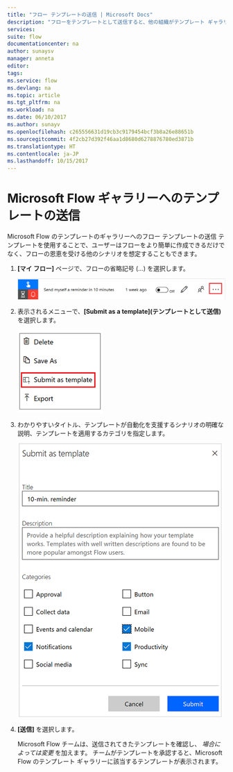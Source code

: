 ```yaml
---
title: "フロー テンプレートの送信 | Microsoft Docs"
description: "フローをテンプレートとして送信すると、他の組織がテンプレート ギャラリー内でそのフローを見つけ、使用することができるようになります。"
services: 
suite: flow
documentationcenter: na
author: sunaysv
manager: anneta
editor: 
tags: 
ms.service: flow
ms.devlang: na
ms.topic: article
ms.tgt_pltfrm: na
ms.workload: na
ms.date: 06/10/2017
ms.author: sunayv
ms.openlocfilehash: c265556631d19cb3c9179454bcf3b8a26e88651b
ms.sourcegitcommit: 4f2cb27d392f46aa1d8680d6278876780ed3871b
ms.translationtype: HT
ms.contentlocale: ja-JP
ms.lasthandoff: 10/15/2017
---
```

# <a name="submit-a-template-to-the-microsoft-flow-gallery"></a>Microsoft Flow ギャラリーへのテンプレートの送信
Microsoft Flow のテンプレートのギャラリーへのフロー テンプレートの送信 テンプレートを使用することで、ユーザーはフローをより簡単に作成できるだけでなく、フローの恩恵を受ける他のシナリオを想定することもできます。 

1. **[マイ フロー]** ページで、フローの省略記号 (...) を選択します。
   
    ![省略記号ボタン](./media/publish-a-template/ellipsis-button.png)
2. 表示されるメニューで、**[Submit as a template]\(テンプレートとして送信\)** を選択します。
   
    ![コンテキスト メニュー](./media/publish-a-template/context-menu.png)
3. わかりやすいタイトル、テンプレートが自動化を支援するシナリオの明確な説明、テンプレートを適用するカテゴリを指定します。
   
    ![テンプレートのオプション](./media/publish-a-template/template-options.png)
4. **[送信]** を選択します。
   
     Microsoft Flow チームは、送信されてきたテンプレートを確認し、 *場合によっては変更* を加えます。 チームがテンプレートを承認すると、Microsoft Flow のテンプレート ギャラリーに該当するテンプレートが表示されます。

